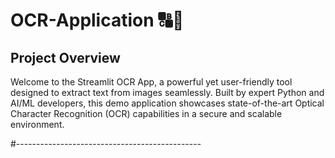 # OCR-Application 🔠📰
## Project Overview
Welcome to the Streamlit OCR App, a powerful yet user-friendly tool designed to extract text from images seamlessly. Built by expert Python and AI/ML developers, this demo application showcases state-of-the-art Optical Character Recognition (OCR) capabilities in a secure and scalable environment.

#----------------------------------------------
